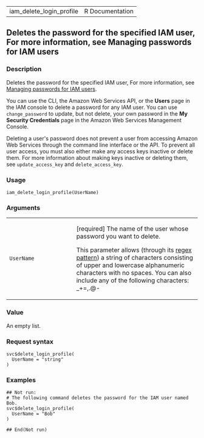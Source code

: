 <table style="width: 100%;">
<tbody>
<tr class="odd">
<td>iam_delete_login_profile</td>
<td style="text-align: right;">R Documentation</td>
</tr>
</tbody>
</table>

## Deletes the password for the specified IAM user, For more information, see Managing passwords for IAM users

### Description

Deletes the password for the specified IAM user, For more information,
see [Managing passwords for IAM
users](https://docs.aws.amazon.com/IAM/latest/UserGuide/id_credentials_passwords_admin-change-user.html).

You can use the CLI, the Amazon Web Services API, or the **Users** page
in the IAM console to delete a password for any IAM user. You can use
`change_password` to update, but not delete, your own password in the
**My Security Credentials** page in the Amazon Web Services Management
Console.

Deleting a user's password does not prevent a user from accessing Amazon
Web Services through the command line interface or the API. To prevent
all user access, you must also either make any access keys inactive or
delete them. For more information about making keys inactive or deleting
them, see `update_access_key` and `delete_access_key`.

### Usage

    iam_delete_login_profile(UserName)

### Arguments

<table>
<colgroup>
<col style="width: 35%" />
<col style="width: 65%" />
</colgroup>
<tbody>
<tr class="odd">
<td><code id="iam_delete_login_profile_:_UserName">UserName</code></td>
<td><p>[required] The name of the user whose password you want to
delete.</p>
<p>This parameter allows (through its <a
href="https://en.wikipedia.org/wiki/Regex">regex pattern</a>) a string
of characters consisting of upper and lowercase alphanumeric characters
with no spaces. You can also include any of the following characters:
_+=,.@-</p></td>
</tr>
</tbody>
</table>

### Value

An empty list.

### Request syntax

    svc$delete_login_profile(
      UserName = "string"
    )

### Examples

    ## Not run: 
    # The following command deletes the password for the IAM user named Bob.
    svc$delete_login_profile(
      UserName = "Bob"
    )

    ## End(Not run)

